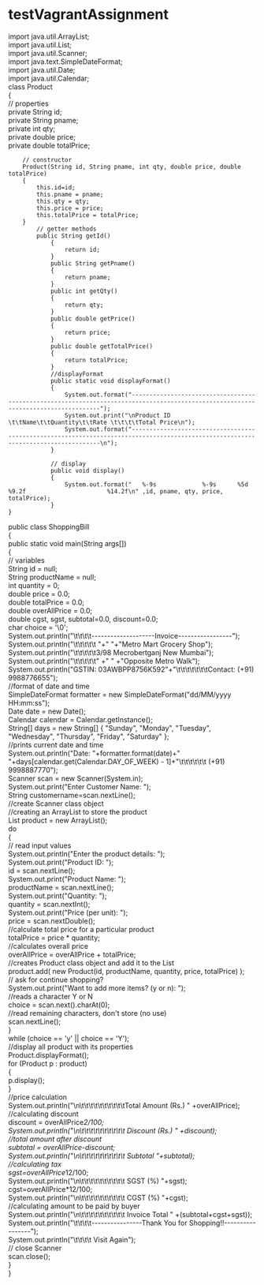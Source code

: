 # testVagrantAssignment
import java.util.ArrayList;  
import java.util.List;  
import java.util.Scanner;  
import java.text.SimpleDateFormat;    
import java.util.Date;    
import java.util.Calendar;  
class Product   
    {  
        // properties  
        private String id;  
        private String pname;  
        private int qty;  
        private double price;  
        private double totalPrice;  
           
        // constructor  
        Product(String id, String pname, int qty, double price, double totalPrice)   
        {  
            this.id=id;  
            this.pname = pname;  
            this.qty = qty;  
            this.price = price;  
            this.totalPrice = totalPrice;  
        }  
            // getter methods  
            public String getId()   
                {  
                    return id;  
                }  
                public String getPname()   
                {  
                    return pname;  
                }  
                public int getQty()   
                {  
                    return qty;  
                }  
                public double getPrice()   
                {  
                    return price;  
                }  
                public double getTotalPrice()   
                {  
                    return totalPrice;  
                }  
                //displayFormat  
                public static void displayFormat()   
                {  
                    System.out.format("-----------------------------------------------------------------------------------------------------------------------------------");  
                    System.out.print("\nProduct ID \t\tName\t\tQuantity\t\tRate \t\t\t\tTotal Price\n");  
                    System.out.format("-----------------------------------------------------------------------------------------------------------------------------------\n");  
                }  
                   
                // display  
                public void display()   
                {  
                    System.out.format("   %-9s             %-9s      %5d               %9.2f                       %14.2f\n" ,id, pname, qty, price, totalPrice);  
                }  
    }  
public class ShoppingBill   
    {  
        public static void main(String args[])   
            {  
                // variables  
                String id = null;  
                String productName = null;  
                int quantity = 0;  
                double price = 0.0;  
                double totalPrice = 0.0;  
                double overAllPrice = 0.0;  
                double cgst, sgst, subtotal=0.0, discount=0.0;  
                char choice = '\0';  
                System.out.println("\t\t\t\t--------------------Invoice-----------------");  
                System.out.println("\t\t\t\t\t "+"  "+"Metro Mart Grocery Shop");  
                System.out.println("\t\t\t\t\t3/98 Mecrobertganj New Mumbai");  
                System.out.println("\t\t\t\t\t"  +"    " +"Opposite Metro Walk");  
                System.out.println("GSTIN: 03AWBPP8756K592"+"\t\t\t\t\t\t\tContact: (+91) 9988776655");  
                //format of date and time  
                SimpleDateFormat formatter = new SimpleDateFormat("dd/MM/yyyy HH:mm:ss");    
                Date date = new Date();    
                Calendar calendar = Calendar.getInstance();  
                String[] days = new String[] { "Sunday", "Monday", "Tuesday", "Wednesday", "Thursday", "Friday", "Saturday" };  
                //prints current date and time  
                System.out.println("Date: "+formatter.format(date)+"  "+days[calendar.get(Calendar.DAY_OF_WEEK) - 1]+"\t\t\t\t\t\t (+91) 9998887770");  
                Scanner scan = new Scanner(System.in);  
                System.out.print("Enter Customer Name: ");  
                String customername=scan.nextLine();  
                //create Scanner class object  
                //creating an ArrayList to store the product  
                List<Product> product = new ArrayList<Product>();  
                do   
                    {  
                        // read input values  
                        System.out.println("Enter the product details: ");  
                        System.out.print("Product ID: ");  
                        id = scan.nextLine();  
                        System.out.print("Product Name: ");  
                        productName = scan.nextLine();  
                        System.out.print("Quantity: ");  
                        quantity = scan.nextInt();  
                        System.out.print("Price (per unit): ");  
                        price = scan.nextDouble();  
                        //calculate total price for a particular product  
                        totalPrice = price * quantity;  
                        //calculates overall price  
                        overAllPrice = overAllPrice + totalPrice;  
                        //creates Product class object and add it to the List  
                        product.add( new Product(id, productName, quantity, price, totalPrice) );  
                        // ask for continue shopping?  
                        System.out.print("Want to add more items? (y or n): ");  
                        //reads a character Y or N  
                        choice = scan.next().charAt(0);  
                        //read remaining characters, don't store (no use)  
                        scan.nextLine();  
                    }   
                while (choice == 'y' || choice == 'Y');  
                //display all product with its properties  
                Product.displayFormat();  
                for (Product p : product)   
                {  
                    p.display();  
                }  
                //price calculation  
                System.out.println("\n\t\t\t\t\t\t\t\t\t\tTotal Amount (Rs.) " +overAllPrice);  
                //calculating discount  
                discount = overAllPrice*2/100;  
                System.out.println("\n\t\t\t\t\t\t\t\t\t\t    Discount (Rs.) " +discount);  
                //total amount after discount  
                subtotal = overAllPrice-discount;   
                System.out.println("\n\t\t\t\t\t\t\t\t\t\t          Subtotal "+subtotal);  
                //calculating tax  
                sgst=overAllPrice*12/100;  
                System.out.println("\n\t\t\t\t\t\t\t\t\t\t          SGST (%) "+sgst);  
                cgst=overAllPrice*12/100;  
                System.out.println("\n\t\t\t\t\t\t\t\t\t\t          CGST (%) "+cgst);  
                //calculating amount to be paid by buyer  
                System.out.println("\n\t\t\t\t\t\t\t\t\t\t     Invoice Total " +(subtotal+cgst+sgst));  
                System.out.println("\t\t\t\t----------------Thank You for Shopping!!-----------------");  
                System.out.println("\t\t\t\t                     Visit Again");  
                // close Scanner  
                scan.close();  
            }     
    }  
